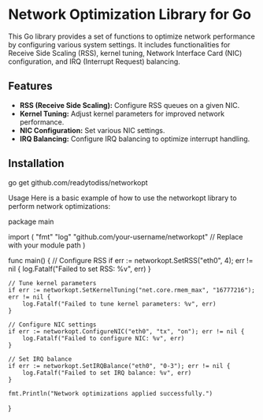 # Network Optimization Library for Go

This Go library provides a set of functions to optimize network performance by configuring various system settings. It includes functionalities for Receive Side Scaling (RSS), kernel tuning, Network Interface Card (NIC) configuration, and IRQ (Interrupt Request) balancing.

## Features

- **RSS (Receive Side Scaling):** Configure RSS queues on a given NIC.
- **Kernel Tuning:** Adjust kernel parameters for improved network performance.
- **NIC Configuration:** Set various NIC settings.
- **IRQ Balancing:** Configure IRQ balancing to optimize interrupt handling.

## Installation 
go get github.com/readytodiss/networkopt

Usage
Here is a basic example of how to use the networkopt library to perform network optimizations:

package main

import (
    "fmt"
    "log"
    "github.com/your-username/networkopt" // Replace with your module path
)

func main() {
    // Configure RSS
    if err := networkopt.SetRSS("eth0", 4); err != nil {
        log.Fatalf("Failed to set RSS: %v", err)
    }
    
    // Tune kernel parameters
    if err := networkopt.SetKernelTuning("net.core.rmem_max", "16777216"); err != nil {
        log.Fatalf("Failed to tune kernel parameters: %v", err)
    }
    
    // Configure NIC settings
    if err := networkopt.ConfigureNIC("eth0", "tx", "on"); err != nil {
        log.Fatalf("Failed to configure NIC: %v", err)
    }
    
    // Set IRQ balance
    if err := networkopt.SetIRQBalance("eth0", "0-3"); err != nil {
        log.Fatalf("Failed to set IRQ balance: %v", err)
    }
    
    fmt.Println("Network optimizations applied successfully.")
}
